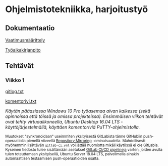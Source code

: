 # Ohjelmistotekniikka, harjoitustyö

## Dokumentaatio

[Vaatimusmäärittely](https://github.com/Vilthsu/ot-harjoitustyo/blob/master/dokumentaatio/vaatimusmaarittely.md)

[Työaikakirjanpito](https://github.com/Vilthsu/ot-harjoitustyo/blob/master/dokumentaatio/tuntikirjanpito.md)

## Tehtävät
### Viikko 1
[gitlog.txt](https://github.com/Vilthsu/ot-harjoitustyo/blob/master/laskarit/viikko1/gitlog.txt)

[komentorivi.txt](https://github.com/Vilthsu/ot-harjoitustyo/blob/master/laskarit/viikko1/komentorivi.txt)

_Käytän pääasiassa Windows 10 Pro työasemaa aivan kaikessa (sekä opinnoissa että töissä ja omissa projekteissa). Ensimmäisen viikon tehtävät ovat tehty virtuaalikoneella, Ubuntu Desktop 16.04 LTS -käyttöjärjestelmällä, käyttäen komentoriviä PuTTY-ohjelmistolla._

<sub>Muutokset "synkronoidaan" useimmiten yksityisestä GitLabista tänne GitHubiin push-operaatiolla pienellä viiveellä [Repository Mirroring](https://docs.gitlab.com/ee/user/project/repository/repository_mirroring.html#setting-up-a-push-mirror-from-gitlab-to-github-core) -ominaisuudella. Mahdollisesti myöhemmin lisättävän `gitlab-ci.yml` voi jättää huomiotta mikäli käytössä ei ole GitLabia. Kyseinen tiedosto tulee sisältämään asetukset [GitLab CI/CD pipelineja](https://docs.gitlab.com/ee/ci/yaml/#gitlab-cicd-pipeline-configuration-reference) varten, joiden avulla tulen toteuttamaan yksityisellä, Ubuntu Server 18.04 LTS, palvelimella ainakin automaattisen testaamisen push-operaatioiden osalta.</sub>

